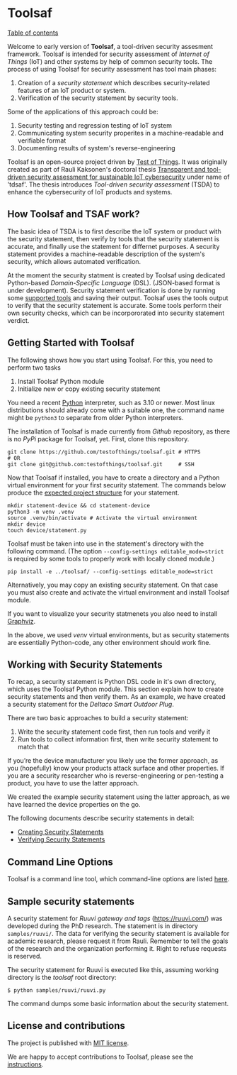 # Toolsaf

[Table of contents](documentation/README.md)

Welcome to early version of **Toolsaf**, a tool-driven security assesment framework.
Toolsaf is intended for security assessment of _Internet of Things_ (IoT) and other systems by help of common security tools.
The process of using Toolsaf for security assessment has tool main phases:

  1. Creation of a _security statement_ which describes security-related features of an IoT product or system.
  1. Verification of the security statement by security tools.

Some of the applications of this approach could be:

  1. Security testing and regression testing of IoT system
  1. Communicating system security properites in a machine-readable and verifiable format
  1. Documenting results of system's reverse-engineering
  
Toolsaf is an open-source project driven by [Test of Things](https://testofthings.com).
It was originally created as part of Rauli Kaksonen's doctoral thesis [Transparent and tool-driven security assessment for sustainable IoT cybersecurity](https://urn.fi/URN:NBN:fi:oulu-202406264941) under name of 'tdsaf'.
The thesis introduces _Tool-driven security assessment_ (TSDA) to enhance the cybersecurity of 
IoT products and systems.

## How Toolsaf and TSAF work?

The basic idea of TSDA is to first describe the IoT system or product with
the security statement, then verify by tools that the security statement is accurate, and finally use
the statement for differnet purposes.
A security statement provides a machine-readable description of the system's security,
which allows automated verification.

At the moment the security statment is created by Toolsaf using dedicated Python-based _Domain-Specific Language_ (DSL).
(JSON-based format is under development).
Security statement verification is done by running some [supported tools](documentation/Tools.md) and saving their output. Toolsaf uses the tools output to verify that the security statement is accurate.
Some tools perform their own security checks, which can be incorpororated into security statement verdict.

## Getting Started with Toolsaf

The following shows how you start using Toolsaf. 
For this, you need to perform two tasks

  1. Install Toolsaf Python module
  1. Initialize new or copy existing security statement

You need a recent [Python](https://www.python.org/) interpreter, such as 3.10 or newer.
Most linux distributions should already come with a suitable one, the command
name might be `python3` to separate from older Python interpreters.

The installation of Toolsaf is made currently from _Github_ repository, as there is no _PyPi_ package for Toolsaf, yet.
First, clone this repository.
```shell
git clone https://github.com/testofthings/toolsaf.git # HTTPS
# OR
git clone git@github.com:testofthings/toolsaf.git     # SSH
```
Now that Toolsaf if installed, you have to create a directory and a Python virtual environment for your first security statement.
The commands below produce the [expected project structure](documentation/CreatingSecurityStatements.md#project-structure) for your statement.

```shell
mkdir statement-device && cd statement-device
python3 -m venv .venv
source .venv/bin/activate # Activate the virtual environment
mkdir device
touch device/statement.py
```

Toolsaf must be taken into use in the statement's directory with the following command.
(The option `--config-settings editable_mode=strict` is required by some tools to properly work with locally cloned module.)
```shell
pip install -e ../toolsaf/ --config-settings editable_mode=strict
```

Alternatively, you may copy an existing security statement.
On that case you must also create and activate the virtual environment and install Toolsaf module.

If you want to visualize your security statmenets you also need to install [Graphviz](https://graphviz.org/download/).

In the above, we used _venv_ virtual environments, but as security statements are essentially
Python-code, any other environment should work fine.

## Working with Security Statements

To recap, a security statement is Python DSL code in it's own directory, which uses the Toolsaf Python module.
This section explain how to create security statements and then verify them.
As an example, we have created a security statement for the _Deltaco Smart Outdoor Plug_.

There are two basic approaches to build a security statement:

  1. Write the security statement code first, then run tools and verify it
  1. Run tools to collect information first, then write security statement to match that

If you’re the device manufacturer you likely use the former approach, as you (hopefully)
know your products attack surface and other properties.
If you are a security researcher who is reverse-engineering or pen-testing a product,
you have to use the latter approach.

We created the example security statement using the latter approach, as we have learned the
device properties on the go.

The following documents describe security statements in detail:

  - [Creating Security Statements](documentation/CreatingSecurityStatements.md)
  - [Verifying Security Statements](documentation/VerifyingSecurityStatements.md)

## Command Line Options

Toolsaf is a command line tool, which command-line options are listed [here](documentation/CommandLineOptions.md).

## Sample security statements
A security statement for _Ruuvi gateway and tags_ (https://ruuvi.com/) was developed during the PhD research. The statement is in directory `samples/ruuvi/`. The data for verifying the security statement is available for academic research, please request it from Rauli. Remember to tell the goals of the research and the organization performing it. Right to refuse requests is reserved.

The security statement for Ruuvi is executed like this, assuming working directory is the _toolsaf_ root directory:
```
$ python samples/ruuvi/ruuvi.py
```
The command dumps some basic information about the security statement.

## License and contributions

The project is published with [MIT license](LICENSE).

We are happy to accept contributions to Toolsaf, please see the [instructions](documentation/Contributing.md).
